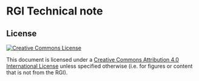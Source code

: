 # RGI Technical note 


## License

[![Creative Commons License](https://mirrors.creativecommons.org/presskit/buttons/88x31/svg/by.svg)](https://creativecommons.org/licenses/by/4.0)

This document is licensed under a [Creative Commons Attribution 4.0 International License](https://creativecommons.org/licenses/by/4.0/) unless specified otherwise (i.e. for figures or content that is not from the RGI).
